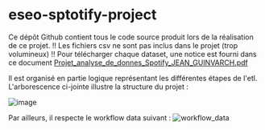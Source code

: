 # eseo-sptotify-project
Ce dépôt Github contient tous le code source produit lors de la réalisation de ce projet. 
!! Les fichiers csv ne sont pas inclus dans le projet (trop volumineux) !!
Pour télécharger chaque dataset, une notice est fourni dans ce document 
[Projet_analyse_de_donnes_Spotify_JEAN_GUINVARCH.pdf](https://github.com/user-attachments/files/18040408/Projet_analyse_de_donnes_Spotify_JEAN_GUINVARCH.pdf)

Il est organisé en partie logique représentant les différentes étapes de l'etl. L'arborescence ci-jointe illustre la structure du projet : 

![image](https://github.com/user-attachments/assets/184e4b21-8708-45f3-a23f-c8d6b3ea0d57)


Par ailleurs, il respecte le workflow data suivant : 
![workflow_data](https://github.com/user-attachments/assets/cabbfaab-b542-445a-a2ca-5ac1c2104969)

